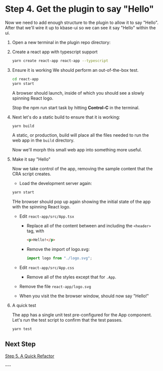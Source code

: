 # Step 4. Get the plugin to say "Hello"

Now we need to add enough structure to the plugin to allow it to say "Hello". After that we'll wire it up to kbase-ui so we can see it say "Hello" within the ui.

1. Open a new terminal in the plugin repo directory:

2. Create a react app with typescript support

   ```bash
   yarn create react-app react-app --typescript
   ```

3. Ensure it is working
   We should perform an out-of-the-box test.

   ```bash
   cd react-app
   yarn start
   ```

   A browser should launch, inside of which you should see a slowly spinning React logo.

   Stop the npm run start task by hitting **Control-C** in the terminal.

4. Next let's do a static build to ensure that it is working:

   ```bash
   yarn build
   ```

   A static, or production, build will place all the files needed to run the web app in the `build` directory.

   Now we'll morph this small web app into something more useful.

5. Make it say "Hello"

   Now we take control of the app, removing the sample content that the CRA script creates.

   - Load the development server again:

    ```bash
    yarn start
    ```

    THe browser should pop up again showing the initial state of the app with the spinning React logo.

   - Edit `react-app/src/App.tsx`

     - Replace all of the content between and including the `<header>` tag, with

       ```html
       <p>Hello!</p>
       ```

     - Remove the import of logo.svg:

       ```typescript
       import logo from "./logo.svg";
       ```

   - Edit `react-app/src/App.css`

     - Remove all of the styles except that for `.App`.

   - Remove the file `react-app/logo.svg`

   - When you visit the the browser window,  should now say "Hello!"

     

6. A quick test

   The app has a single unit test pre-configured for the App component. Let's run the test script to confirm that the test passes.

   ```bash
   yarn test
   ```

## Next Step

[Step 5. A Quick Refactor](./5-a-quick-refactor)

\---
